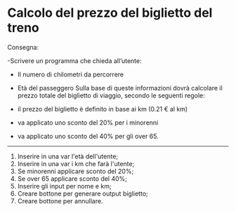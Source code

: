 Calcolo del prezzo del biglietto del treno
===
Consegna:

-Scrivere un programma che chieda all’utente:
- Il numero di chilometri da percorrere
- Età del passeggero
Sulla base di queste informazioni dovrà calcolare il prezzo totale del biglietto di viaggio, secondo le seguenti regole:

- il prezzo del biglietto è definito in base ai km (0.21 € al km)
- va applicato uno sconto del 20% per i minorenni
- va applicato uno sconto del 40% per gli over 65.

***

1. Inserire in una var l'età dell'utente;
2. Inserire in una var i km che farà l'utente;
3. Se minorenni applicare sconto del 20%;
4. Se over 65 applicare sconto del 40%;
5. Inserire gli input per nome e km;
6. Creare bottone per generare output biglietto;
7. Creare bottone per annullare.

